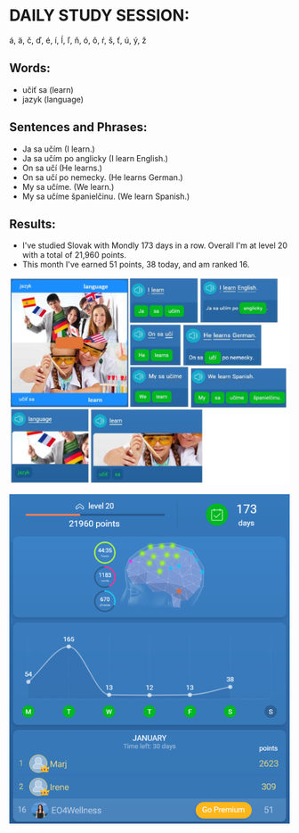 # DAILY STUDY SESSION: 
á, ä, č, ď, é, í, ĺ, ľ, ň, ó, ô, ŕ, š, ť, ú, ý, ž 


## Words:
* učiť sa (learn)
* jazyk (language)


## Sentences and Phrases:
* Ja sa učím (I learn.)
* Ja sa učím po anglicky (I learn English.)
* On sa učí (He learns.) 
* On sa učí po nemecky. (He learns German.) 
* My sa učíme. (We learn.) 
* My sa učíme španielčinu. (We learn Spanish.) 

## Results: 
* I've studied Slovak with Mondly 173 days in a row.  Overall I'm at level 20 with a total of 21,960 points.
* This month I've earned 51 points, 38 today, and am ranked 16. 

![StudySession](https://github.com/EO4wellness/T-I-L/blob/main/polyglot/eslovaco/images/2021-01-02-lesson.jpg)

![Results](https://github.com/EO4wellness/T-I-L/blob/main/polyglot/eslovaco/images/2021-01-02-Results.png)
